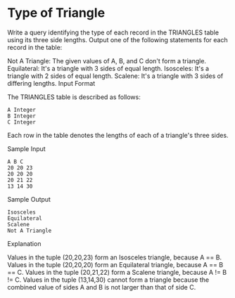 Type of Triangle
=============


Write a query identifying the type of each record in the TRIANGLES table using its three side lengths. Output one of the following statements for each record in the table:

Not A Triangle: The given values of A, B, and C don't form a triangle.
Equilateral: It's a triangle with 3 sides of equal length.
Isosceles: It's a triangle with 2 sides of equal length.
Scalene: It's a triangle with 3 sides of differing lengths.
Input Format

The TRIANGLES table is described as follows:
```
A Integer
B Integer
C Integer
```

Each row in the table denotes the lengths of each of a triangle's three sides.

Sample Input
```
A B C
20 20 23
20 20 20
20 21 22
13 14 30
```

Sample Output
```
Isosceles
Equilateral
Scalene
Not A Triangle
```

Explanation

Values in the tuple (20,20,23) form an Isosceles triangle, because A == B. 
Values in the tuple (20,20,20) form an Equilateral triangle, because A == B == C. Values in the tuple (20,21,22) form a Scalene triangle, because A != B != C. 
Values in the tuple (13,14,30) cannot form a triangle because the combined value of sides A and B is not larger than that of side C.